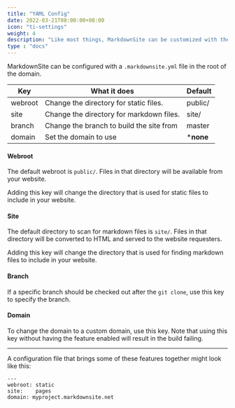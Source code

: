 ```yaml
---
title: "YAML Config"
date: 2022-03-21T08:00:00+08:00
icon: "ti-settings"
weight: 4
description: "Like most things, MarkdownSite can be customized with the use of a special YAML file.  Learn about all of the configuration options here."
type : "docs"
---
```


MarkdownSite can be configured with a `.markdownsite.yml` file in the root of the domain.

| Key     | What it does                             | Default    |
| ------- | ---------------------------------------- | ---------- |
| webroot | Change the directory for static files.   | public/    |
| site    | Change the directory for markdown files. | site/      | 
| branch  | Change the branch to build the site from | master     | 
| domain  | Set the domain to use                    | \***none** |

#### Webroot

The default webroot is `public/`.  Files in that directory will be available from your website.

Adding this key will change the directory that is used for static files to include in your website.

#### Site

The default directory to scan for markdown files is `site/`.  Files in that directory will be converted to HTML and served to the website requesters.

Adding this key will change the directory that is used for finding markdown files to include in your website.

#### Branch

If a specific branch should be checked out after the `git clone`, use this key to specify the branch.

#### Domain

To change the domain to a custom domain, use this key.  Note that using this key without having the feature enabled will result in the build failing.

<hr />

A configuration file that brings some of these features together might look like this:

```
---
webroot: static
site:    pages
domain: myproject.markdownsite.net
```

